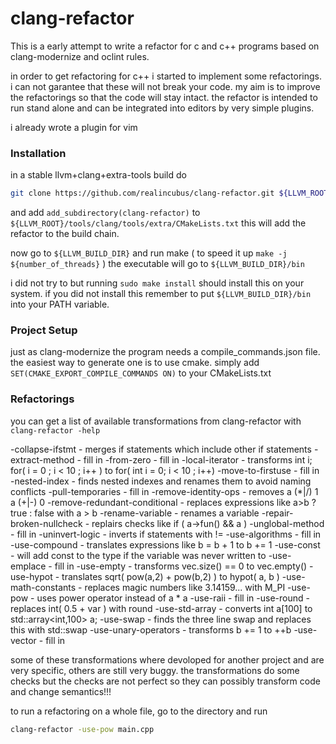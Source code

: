 clang-refactor 
==============

This is a early attempt to write a refactor for c and c++ programs based on clang-modernize and oclint rules.

in order to get refactoring for c++ i started to implement some refactorings.
i can not garantee that these will not break your code.
my aim is to improve the refactorings so that the code will stay intact.
the refactor is intended to run stand alone and can be integrated into editors by very simple 
plugins. 

i already wrote a plugin for vim 

[vim-clang-refactor]: https://github.com/realincubus/vim-clang-refactor

### Installation

in a stable llvm+clang+extra-tools build do
```sh
git clone https://github.com/realincubus/clang-refactor.git ${LLVM_ROOT}/tools/clang/tools/extra/clang-refactor
``` 

and add `add_subdirectory(clang-refactor)` to `${LLVM_ROOT}/tools/clang/tools/extra/CMakeLists.txt`
this will add the refactor to the build chain.

now go to `${LLVM_BUILD_DIR}` and run make ( to speed it up `make -j ${number_of_threads}` )
the executable will go to `${LLVM_BUILD_DIR}/bin`

i did not try to but running `sudo make install` should install this on your system.
if you did not install this remember to put `${LLVM_BUILD_DIR}/bin` into your PATH variable.

### Project Setup

just as clang-modernize the program needs a compile_commands.json file.
the easiest way to generate one is to use cmake.
simply add `SET(CMAKE_EXPORT_COMPILE_COMMANDS ON)` to your CMakeLists.txt

### Refactorings

you can get a list of available transformations from clang-refactor with `clang-refactor -help`

  -collapse-ifstmt              - merges if statements which include other if statements
  -extract-method               - fill in
  -from-zero                    - fill in
  -local-iterator               - transforms int i; for( i = 0 ; i < 10 ; i++ ) to for( int i = 0; i < 10 ; i++) 
  -move-to-firstuse             - fill in
  -nested-index                 - finds nested indexes and renames them to avoid naming conflicts
  -pull-temporaries             - fill in
  -remove-identity-ops          - removes a (*|/) 1 a (+|-) 0
  -remove-redundant-conditional - replaces expressions like a>b ? true : false with a > b 
  -rename-variable              - renames a variable 
  -repair-broken-nullcheck      - replairs checks like if ( a->fun() && a ) 
  -unglobal-method              - fill in
  -uninvert-logic               - inverts if statements with != 
  -use-algorithms               - fill in
  -use-compound                 - translates expressions like b = b + 1 to b += 1 
  -use-const                    - will add const to the type if the variable was never written to
  -use-emplace                  - fill in
  -use-empty                    - transforms vec.size() == 0 to vec.empty()
  -use-hypot                    - translates sqrt( pow(a,2) + pow(b,2) ) to hypot( a, b ) 
  -use-math-constants           - replaces magic numbers like 3.14159... with M_PI 
  -use-pow                      - uses power operator instead of a * a
  -use-raii                     - fill in
  -use-round                    - replaces int( 0.5 + var ) with round
  -use-std-array                - converts int a[100] to std::array<int,100> a;
  -use-swap                     - finds the three line swap and replaces this with std::swap
  -use-unary-operators          - transforms b += 1 to ++b
  -use-vector                   - fill in

some of these transformations where devoloped for another project and are very specific,
others are still very buggy. the transformations do some checks but the checks are not perfect so 
they can possibly transform code and change semantics!!!

to run a refactoring on a whole file, go to the directory and run 

```sh
clang-refactor -use-pow main.cpp
```




